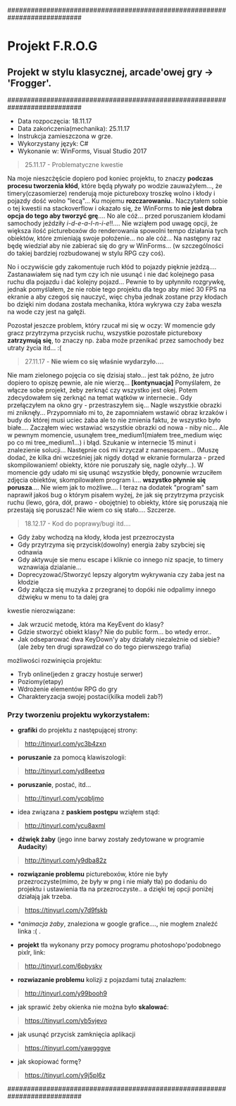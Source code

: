 ###########################################################################


# Projekt F.R.O.G
## Projekt w stylu klasycznej, arcade'owej gry -> 'Frogger'.


###########################################################################
* Data rozpoczęcia: 18.11.17
* Data zakończenia(mechanika): 25.11.17 
* Instrukcja zamieszczona w grze.
* Wykorzystany język: C#
* Wykonanie w: WinForms, Visual Studio 2017 





> 25.11.17 - Problematyczne kwestie

Na moje nieszcżęście dopiero pod koniec projektu, to znaczy **podczas procesu tworzenia kłód**, które
będą pływały po wodzie zauważyłem..., że timery(czasomierze) renderują moje pictureboxy troszkę
wolno i kłody i pojazdy dość wolno "lecą"... Ku mojemu **rozczarowaniu**.. Naczytałem sobie o tej kwestii na 
stackoverflow i okazało się, że WinForms to **nie jest dobra opcja do tego aby
tworzyć grę**.... No ale cóż... przed poruszaniem kłodami samochody jeździły
*i-d-e-a-l-n-i-e*!!.... Nie wziąłem pod uwagę opcji, że większa ilość pictureboxów do 
renderowania spowolni tempo działania tych obiektów, które zmieniają swoje położenie... 
no ale cóż... Na następny raz będę wiedział aby nie zabierać się do gry w WinForms...
(w szczególności do takiej bardziej rozbudowanej w stylu RPG czy coś).

No i oczywiście gdy zakomentuje ruch kłód to pojazdy pięknie jeżdzą....
Zastanawiałem się nad tym czy ich nie usunąć i nie dać kolejnego pasa
ruchu dla pojazdu i dać kolejny pojazd... Pewnie to by upłynniło rozgrywkę,
jednak pomyślałem, że nie robie tego projektu dla tego aby mieć 30 FPS na 
ekranie a aby czegoś się nauczyć, więc chyba jednak zostane przy kłodach bo
dzięki nim dodana została mechanika, która wykrywa czy żaba weszła na wode
czy jest na gałęźi. 

Pozostał jeszcze problem, który rzucał mi się w oczy:
W momencie gdy gracz przytrzyma przycisk ruchu, wszystkie pozostałe 
pictureboxy **zatrzymują się**, to znaczy np. żaba może przenikać przez 
samochody bez utraty życia itd... :(





> 27.11.17 - **Nie wiem co się właśnie wydarzyło....**

Nie mam zielonego pojęcia co się dzisiaj stało... jest tak późno, że jutro dopiero to opiszę pewnie, ale
nie wierzę... **[kontynuacja]** Pomyślałem, że włącze sobe projekt, żeby zerknąć czy wszystko jest okej. Potem zdecydowałem
się zerknąć na temat wątków w internecie.. Gdy przełączyłem na okno gry - przestraszyłem się... Nagle wszystkie obrazki mi zniknęły...
Przypomniało mi to, że zapomniałem wstawić obraz krzaków i budy do której musi uciec żaba ale to nie zmienia faktu, że wszystko
było białe.... Zacząłem wiec wstawiać wszystkie obrazki od nowa - niby nic... Ale w pewnym momencie, usunąłem
tree_medium1(miałem tree_medium więc po co mi tree_medium1...) i błąd. Szukanie w internecie 15 minut i znalezienie
solucji... Następnie coś mi krzyczał z namespacem... (Muszę dodać, że kilka dni wcześniej jak nigdy dotąd w ekranie
formularza - przed skompilowaniem! obiekty, które nie poruszały się, nagle ożyły...). W momencie gdy udało mi się 
usunąć wszystkie błędy, ponownie wrzuciłem zdjęcia obiektów, skompilowałem program i.... **wszystko płynnie się 
porusza**.... Nie wiem jak to możliwe.... I teraz na dodatek "program" sam naprawił jakoś bug o którym pisałem 
wyżej, że jak się przytrzyma przycisk ruchu (lewo, góra, dół, prawo - obojętnie) to obiekty, które się poruszają
nie przestają się poruszać! Nie wiem co się stało.... Szczerze.





> 18.12.17 - Kod do poprawy/bugi itd....

- Gdy żaby wchodzą na kłody, kłoda jest przezroczysta
- Gdy przytrzyma się przycisk(dowolny) energia żaby szybciej się odnawia
- Gdy aktywuje sie menu escape i kliknie co innego niz spacje, to timery wznawiaja dzialanie...
- Doprecyzować/Stworzyć lepszy algorytm wykrywania czy żaba jest na kłodzie 
- Gdy załącza się muzyka z przegranej to dopóki nie odpalimy innego dźwięku w menu to ta dalej gra

kwestie nierozwiązane:
- Jak wrzucić metodę, która ma KeyEvent do klasy? 
- Gdzie stworzyć obiekt klasy? Nie do public form... bo wtedy error..
- Jak odseparować dwa KeyDown'y aby działały niezależnie od siebie? (ale żeby ten drugi sprawdzał co do tego pierwszego trafia)

możliwości rozwinięcia projektu:
- Tryb online(jeden z graczy hostuje serwer)
- Poziomy(etapy)
- Wdrożenie elementów RPG do gry
- Charakteryzacja swojej postaci(kilka modeli żab?)

### Przy tworzeniu projektu wykorzystałem:


- **grafiki** do projektu z następującej strony:

> http://tinyurl.com/yc3b4zxn



- **poruszanie** za pomocą klawiszologii:

> http://tinyurl.com/yd8eetvq



- **poruszanie**, postać, itd...

> http://tinyurl.com/ycqbljmo



- idea związana z **paskiem postępu** wziąłem stąd:

> http://tinyurl.com/ycu8axml



- **dźwięk żaby** (jego inne barwy zostały zedytowane w programie **Audacity**)

> http://tinyurl.com/y9dba82z



- **rozwiązanie problemu** pictureboxów, które nie były przezroczyste(mimo, że były w png i nie miały tła) po dodaniu do projektu i ustawienia tła na przezroczyste.. a dzięki tej opcji poniżej działają jak trzeba.

> https://tinyurl.com/y7d9fskb



- **animacja żaby*, znaleziona w google grafice...., nie mogłem znaleźć linka :( .




- **projekt** tła wykonany przy pomocy programu photoshopo'podobnego pixlr, link:

> http://tinyurl.com/6pbyskv



- **rozwiazanie problemu** kolizji z pojazdami tutaj znalazłem:

> http://tinyurl.com/y99booh9



- jak sprawić żeby okienka nie można było **skalować**:

> https://tinyurl.com/yb5vjevo



- jak usunąć przycisk zamknięcia aplikacji

> https://tinyurl.com/yawgggve



- jak skopiować formę?

> https://tinyurl.com/y9j5pl6z



###########################################################################